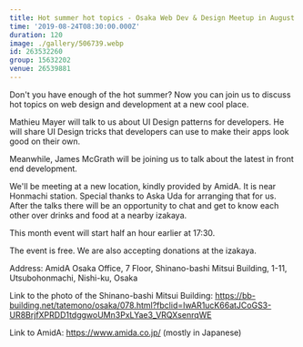 ```yaml
---
title: Hot summer hot topics - Osaka Web Dev & Design Meetup in August
time: '2019-08-24T08:30:00.000Z'
duration: 120
image: ./gallery/506739.webp
id: 263532260
group: 15632202
venue: 26539881
---
```


Don't you have enough of the hot summer? Now you can join us to discuss hot topics on web design and development at a new cool place.

Mathieu Mayer will talk to us about UI Design patterns for developers. He will share UI Design tricks that developers can use to make their apps look good on their own.

Meanwhile, James McGrath will be joining us to talk about the latest in front end development.

We'll be meeting at a new location, kindly provided by AmidA. It is near Honmachi station. Special thanks to Aska Uda for arranging that for us. After the talks there will be an opportunity to chat and get to know each other over drinks and food at a nearby izakaya.

This month event will start half an hour earlier at 17:30.

The event is free. We are also accepting donations at the izakaya.

Address: AmidA Osaka Office, 7 Floor, Shinano-bashi Mitsui Building, 1-11, Utsubohonmachi, Nishi-ku, Osaka

Link to the photo of the Shinano-bashi Mitsui Building: https://bb-building.net/tatemono/osaka/078.html?fbclid=IwAR1ucK66atJCoGS3-UR8BrjfXPRDD1tdggwoUMn3PxLYae3_VRQXsenrqWE

Link to AmidA: https://www.amida.co.jp/ (mostly in Japanese)
